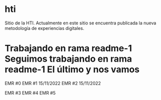 # hti
Sitio de la HTI. Actualmente en este sitio se encuentra publicada la nueva metodología de experiencias digitales.

Trabajando en rama readme-1
Seguimos trabajando en rama readme-1
El último y nos vamos
=======
EMR #0
EMR #1 15/11/2022
EMR #2 15/11/2022

EMR #3
EMR #4
EMR #5

